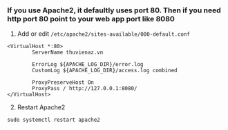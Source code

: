 ### If you use Apache2, it defaultly uses port 80. Then if you need http port 80 point to your web app port like 8080
1. Add or edit ```/etc/apache2/sites-available/000-default.conf```
```
<VirtualHost *:80>
        ServerName thuvienaz.vn

        ErrorLog ${APACHE_LOG_DIR}/error.log
        CustomLog ${APACHE_LOG_DIR}/access.log combined

        ProxyPreserveHost On
        ProxyPass / http://127.0.0.1:8080/
</VirtualHost>
```
2. Restart Apache2
```
sudo systemctl restart apache2
```
